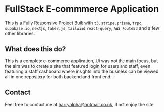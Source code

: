 # FullStack E-commmerce Application

This is a Fully Responsive Project Built with `t3`, `stripe`, `prisma`, `trpc`, `supabase.io`, `nextjs`, `faker.js`, `tailwind` `react-query`, `AWS Route53` and a few other libraries.

## What does this do?

This is a complete e-commerce application, Ui was not the main focus, but the aim was to create a site that featured login for users and staff, even featuring a staff dashboard where insights into the business can be viewed all in one repository for both backend and front end.

## Contact

Feel free to contact me at harryalpha@hotmail.co.uk, if not enjoy the site
